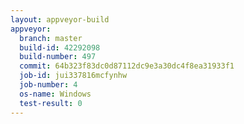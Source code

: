```yaml
---
layout: appveyor-build
appveyor:
  branch: master
  build-id: 42292098
  build-number: 497
  commit: 64b323f83dc0d87112dc9e3a30dc4f8ea31933f1
  job-id: jui337816mcfynhw
  job-number: 4
  os-name: Windows
  test-result: 0
---
```

